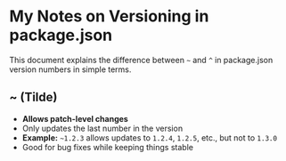 # My Notes on Versioning in package.json

This document explains the difference between `~` and `^` in package.json version numbers in simple terms.

## ~ (Tilde)
- **Allows patch-level changes**
- Only updates the last number in the version
- **Example:** `~1.2.3` allows updates to `1.2.4`, `1.2.5`, etc., but not to `1.3.0`
- Good for bug fixes while keeping things stable